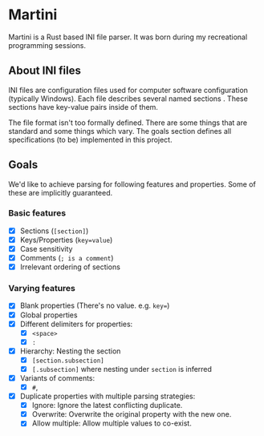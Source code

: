 
# Martini
Martini is a Rust based INI file parser. It was born during my recreational
programming sessions.

## About INI files
INI files are configuration files used for computer software configuration 
(typically Windows). Each file describes several named sections
. These sections have key-value pairs inside of them. 

The file format isn't too formally defined. There are some things that are 
standard and some things which vary. The goals section defines all specifications
(to be) implemented in this project.

## Goals
We'd like to achieve parsing for following features and properties. 
Some of these are implicitly guaranteed.

### Basic features
- [x] Sections (`[section]`)
- [x] Keys/Properties (`key=value`)
- [x] Case sensitivity
- [x] Comments (`; is a comment`)
- [x] Irrelevant ordering of sections 

### Varying features
- [x] Blank properties (There's no value. e.g. `key=`)
- [x] Global properties
- [x] Different delimiters for properties: 
    + [x] `<space>` 
    + [x] `:` 
- [x] Hierarchy: Nesting the section
    + [x] `[section.subsection]` 
    + [x] `[.subsection]` where nesting under `section` is inferred
- [x] Variants of comments:
    + [x] `#`,
- [x] Duplicate properties with multiple parsing strategies:
    + [x] Ignore: Ignore the latest conflicting duplicate.
    + [x] Overwrite: Overwrite the original property with the new one.
    + [x] Allow multiple: Allow multiple values to co-exist.
